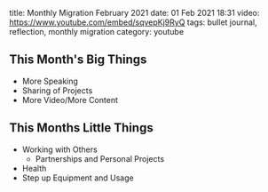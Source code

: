 title: Monthly Migration February 2021
date: 01 Feb 2021 18:31
video: https://www.youtube.com/embed/sqvepKj9RyQ
tags: bullet journal, reflection, monthly migration
category: youtube

## This Month's Big Things

- More Speaking
- Sharing of Projects
- More Video/More Content

## This Months Little Things

- Working with Others
  - Partnerships and Personal Projects
- Health
- Step up Equipment and Usage 

